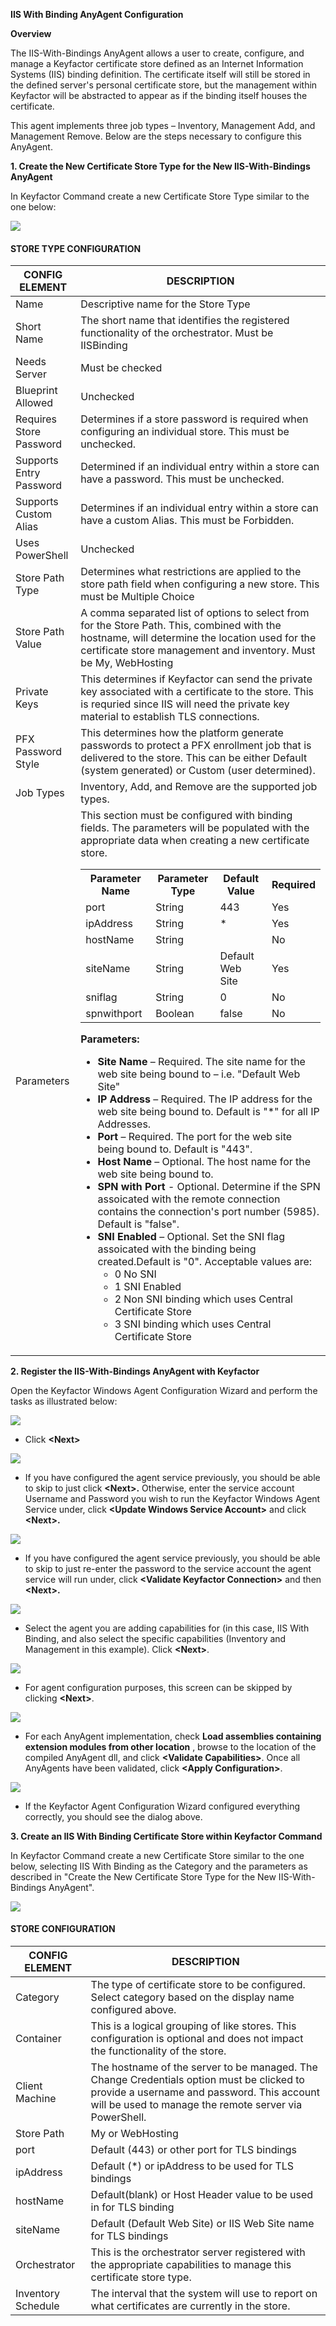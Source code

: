 **IIS With Binding AnyAgent Configuration**

**Overview**

The IIS-With-Bindings AnyAgent allows a user to create, configure, and manage a Keyfactor certificate store defined as an Internet Information Systems (IIS) binding definition. The certificate itself will still be stored in the defined server&#39;s personal certificate store, but the management within Keyfactor will be abstracted to appear as if the binding itself houses the certificate.

This agent implements three job types – Inventory, Management Add, and Management Remove. Below are the steps necessary to configure this AnyAgent.

**1. Create the New Certificate Store Type for the New IIS-With-Bindings AnyAgent**

In Keyfactor Command create a new Certificate Store Type similar to the one below:

![](images/screen1.gif)

#### STORE TYPE CONFIGURATION
CONFIG ELEMENT	| DESCRIPTION
---------------------|------------------
Name	|Descriptive name for the Store Type
Short Name	|The short name that identifies the registered functionality of the orchestrator. Must be IISBinding
Needs Server	|Must be checked
Blueprint Allowed	|Unchecked
Requires Store Password	|Determines if a store password is required when configuring an individual store.  This must be unchecked.
Supports Entry Password	|Determined if an individual entry within a store can have a password.  This must be unchecked.
Supports Custom Alias	|Determines if an individual entry within a store can have a custom Alias.  This must be Forbidden.
Uses PowerShell	|Unchecked
Store Path Type	|Determines what restrictions are applied to the store path field when configuring a new store.  This must be Multiple Choice
Store Path Value|A comma separated list of options to select from for the Store Path. This, combined with the hostname, will determine the location used for the certificate store management and inventory.  Must be My, WebHosting
Private Keys	|This determines if Keyfactor can send the private key associated with a certificate to the store.  This is requried since IIS will need the private key material to establish TLS connections.
PFX Password Style	|This determines how the platform generate passwords to protect a PFX enrollment job that is delivered to the store.  This can be either Default (system generated) or Custom (user determined).
Job Types	|Inventory, Add, and Remove are the supported job types. 
Parameters	|This section must be configured with binding fields. The parameters will be populated with the appropriate data when creating a new certificate store.<br/><table><tr><th>Parameter Name</th><th>Parameter Type</th><th>Default Value</th><th>Required</th></tr><tr><td>port</td><td>String</td><td>443</td><td>Yes</td><tr><tr><td>ipAddress</td><td>String</td><td>*</td><td>Yes</td><tr><tr><td>hostName</td><td>String</td><td></td><td>No</td><tr><tr><td>siteName</td><td>String</td><td>Default Web Site</td><td>Yes</td><tr><tr><td>sniflag</td><td>String</td><td>0</td><td>No</td><tr><tr><td>spnwithport</td><td>Boolean</td><td>false</td><td>No</td><tr>

**Parameters:**
- **Site Name** – Required. The site name for the web site being bound to – i.e. &quot;Default Web Site&quot;
- **IP Address** – Required. The IP address for the web site being bound to. Default is &quot;\*&quot; for all IP Addresses.
- **Port** – Required. The port for the web site being bound to. Default is &quot;443&quot;.
- **Host Name** – Optional. The host name for the web site being bound to.
- **SPN with Port** - Optional. Determine if the SPN assoicated with the remote connection contains the connection's port number (5985). Default is &quot;false&quot;.
- **SNI Enabled** – Optional. Set the SNI flag assoicated with the binding being created.Default is &quot;0&quot;. Acceptable values are:
   - 0  No SNI
   - 1  SNI Enabled
   - 2  Non SNI binding which uses Central Certificate Store
   - 3  SNI binding which uses Central Certificate Store
</table>

**2. Register the IIS-With-Bindings AnyAgent with Keyfactor**

Open the Keyfactor Windows Agent Configuration Wizard and perform the tasks as illustrated below:

![](images/screen2.gif)

- Click **\<Next\>**

![](images/screen3.gif)

- If you have configured the agent service previously, you should be able to skip to just click **\<Next\>.** Otherwise, enter the service account Username and Password you wish to run the Keyfactor Windows Agent Service under, click **\<Update Windows Service Account\>** and click **\<Next\>.**

![](images/screen4.gif)

- If you have configured the agent service previously, you should be able to skip to just re-enter the password to the service account the agent service will run under, click **\<Validate Keyfactor Connection\>** and then **\<Next\>.**

![](images/screen5.gif)

- Select the agent you are adding capabilities for (in this case, IIS With Binding, and also select the specific capabilities (Inventory and Management in this example). Click **\<Next\>**.

![](images/screen6.gif)

- For agent configuration purposes, this screen can be skipped by clicking **\<Next\>**.

![](images/screen7.gif)

- For each AnyAgent implementation, check **Load assemblies containing extension modules from other location** , browse to the location of the compiled AnyAgent dll, and click **\<Validate Capabilities\>**. Once all AnyAgents have been validated, click **\<Apply Configuration\>**.

![](images/screen8.gif)

- If the Keyfactor Agent Configuration Wizard configured everything correctly, you should see the dialog above.

**3. Create an IIS With Binding Certificate Store within Keyfactor Command**

In Keyfactor Command create a new Certificate Store similar to the one below, selecting IIS With Binding as the Category and the parameters as described in &quot;Create the New Certificate Store Type for the New IIS-With-Bindings AnyAgent&quot;.

![](images/screen9.gif)

#### STORE CONFIGURATION 
CONFIG ELEMENT	|DESCRIPTION
----------------|---------------
Category	|The type of certificate store to be configured. Select category based on the display name configured above.
Container	|This is a logical grouping of like stores. This configuration is optional and does not impact the functionality of the store.
Client Machine	|The hostname of the server to be managed. The Change Credentials option must be clicked to provide a username and password. This account will be used to manage the remote server via PowerShell.
Store Path	|My or WebHosting
port| Default (443) or other port for TLS bindings
ipAddress| Default (*) or ipAddress to be used for TLS bindings
hostName|Default(blank) or Host Header value to be used in for TLS binding
siteName| Default (Default Web Site) or IIS Web Site name for TLS bindings
Orchestrator	|This is the orchestrator server registered with the appropriate capabilities to manage this certificate store type. 
Inventory Schedule	|The interval that the system will use to report on what certificates are currently in the store. 
